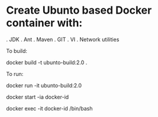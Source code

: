 # Create Ubunto based Docker container with:
. JDK
. Ant
. Maven
. GIT
. VI
. Network utilities

To build:

docker build -t ubunto-build:2.0 .

To run:

docker run -it ubunto-build:2.0

docker start -ia docker-id

docker exec -it docker-id /bin/bash

